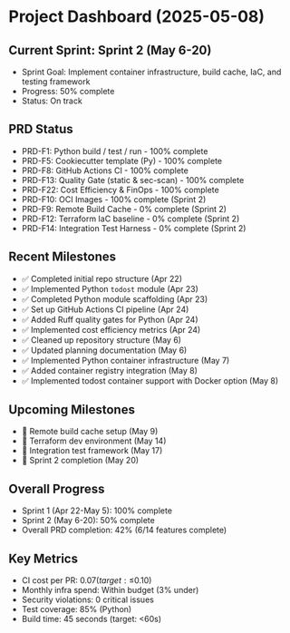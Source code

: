 # Project Dashboard (2025-05-08)

## Current Sprint: Sprint 2 (May 6-20)
- Sprint Goal: Implement container infrastructure, build cache, IaC, and testing framework
- Progress: 50% complete 
- Status: On track

## PRD Status
- PRD-F1: Python build / test / run - 100% complete
- PRD-F5: Cookiecutter template (Py) - 100% complete
- PRD-F8: GitHub Actions CI - 100% complete
- PRD-F13: Quality Gate (static & sec-scan) - 100% complete
- PRD-F22: Cost Efficiency & FinOps - 100% complete
- PRD-F10: OCI Images - 100% complete (Sprint 2)
- PRD-F9: Remote Build Cache - 0% complete (Sprint 2)
- PRD-F12: Terraform IaC baseline - 0% complete (Sprint 2)
- PRD-F14: Integration Test Harness - 0% complete (Sprint 2)

## Recent Milestones
- ✅ Completed initial repo structure (Apr 22)
- ✅ Implemented Python `todost` module (Apr 23)
- ✅ Completed Python module scaffolding (Apr 23)
- ✅ Set up GitHub Actions CI pipeline (Apr 24)
- ✅ Added Ruff quality gates for Python (Apr 24)
- ✅ Implemented cost efficiency metrics (Apr 24)
- ✅ Cleaned up repository structure (May 6)
- ✅ Updated planning documentation (May 6)
- ✅ Implemented Python container infrastructure (May 7)
- ✅ Added container registry integration (May 8)
- ✅ Implemented todost container support with Docker option (May 8)

## Upcoming Milestones
- 🔄 Remote build cache setup (May 9)
- 🔄 Terraform dev environment (May 14)
- 🔄 Integration test framework (May 17)
- 🔄 Sprint 2 completion (May 20)

## Overall Progress
- Sprint 1 (Apr 22-May 5): 100% complete
- Sprint 2 (May 6-20): 50% complete
- Overall PRD completion: 42% (6/14 features complete)

## Key Metrics
- CI cost per PR: $0.07 (target: ≤$0.10)
- Monthly infra spend: Within budget (3% under)
- Security violations: 0 critical issues
- Test coverage: 85% (Python)
- Build time: 45 seconds (target: <60s)